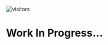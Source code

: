 ![visitors](https://visitor-badge.laobi.icu/badge?page_id=AndroidCountryPicker.readme)             
# Work In Progress...
